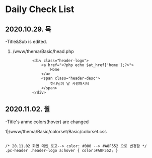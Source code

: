 # Daily Check List

## 2020.10.29. 목


-Title&Sub is edited.
  1) /www/thema/Basic/head.php 
~~~
			<div class="header-logo">
				<a href="<?php echo $at_href['home'];?>">
					Home
				</a>
				<span class="header-desc">
					하나님이 날 사랑하시네
				</span>
			</div>
~~~

## 2020.11.02. 월

-Title's anme colors(hover) are changed

  1)/www/thema/Basic/colorset/Basic/colorset.css
  
~~~

/* 20.11.02 화면 메인 로고--> color: #000 --> #A8F552 으로 변경함 */
.pc-header .header-logo a:hover { color:#A8F552; }


~~~

